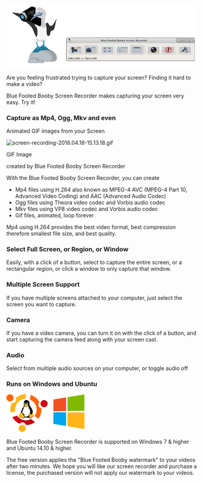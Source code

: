 
  
![screen-recorder.jpg](resources/web/screen-recorder.jpg)

  

Are you feeling frustrated trying to capture your screen? Finding it hard to make a video?

  

Blue Footed Booby Screen Recorder makes capturing your screen very easy. Try it!

  

### Capture as Mp4, Ogg, Mkv and even  
Animated GIF images from your Screen  

![screen-recording-2018.04.18-15.13.18.gif](resources/web/screen-recording-2018.04.18-15.13.18.gif)  

GIF Image

created by Blue Footed Booby Screen Recorder

With the Blue Footed Booby Screen Recorder, you can create

  

-   Mp4 files using H.264 also known as MPEG-4 AVC (MPEG-4 Part 10, Advanced Video Coding) and AAC (Advanced Audio Codec)
-   Ogg files using Theora video codec and Vorbis audio codec
-   Mkv files using VP8 video codec and Vorbis audio codec
-   Gif files, animated, loop forever

Mp4 using H.264 provides the best video format, best compression therefore smallest file size, and best quality.

  

### Select Full Screen, or Region, or Window

Easily, with a click of a button, select to capture the entire screen, or a rectangular region, or click a window to only capture that window.

  

### Multiple Screen Support

If you have multiple screens attached to your computer, just select the screen you want to capture.

### Camera

If you have a video camera, you can turn it on with the click of a button, and start capturing the camera feed along with your screen cast.

  

### Audio

  

Select from multiple audio sources on your computer, or toggle audio off

  

### Runs on Windows and Ubuntu

  
![logo-ubuntu-windows.png](resources/web/logo-ubuntu-windows.png)

  

  
Blue Footed Booby Screen Recorder is supported on Windows 7 & higher and Ubuntu 14.10 & higher.

  

The free version applies the "Blue Footed Booby watermark" to your videos after two minutes. We hope you will like our screen recorder and purchase a license, the purchased version will not apply our watermark to your videos.
